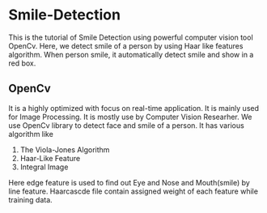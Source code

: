 # Smile-Detection
This is the tutorial of Smile Detection using powerful computer vision tool OpenCv. Here, we detect smile of a person by using Haar like features algorithm. When person smile, it automatically detect smile and show in a red box. 
## OpenCv
It is a highly optimized with focus on real-time application. It is mainly used for Image Processing. It is mostly use by Computer Vision Researher. We use OpenCv library to detect face and smile of a person. It has various algorithm like 
1. The Viola-Jones Algorithm
2. Haar-Like Feature
3. Integral Image

Here edge feature is used to find out Eye and Nose and Mouth(smile) by line feature. Haarcascde file contain assigned weight of each feature while training data. 
